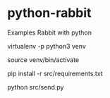 # python-rabbit
Examples Rabbit with python



virtualenv -p python3 venv

source venv/bin/activate

pip install -r src/requirements.txt 

python src/send.py 
